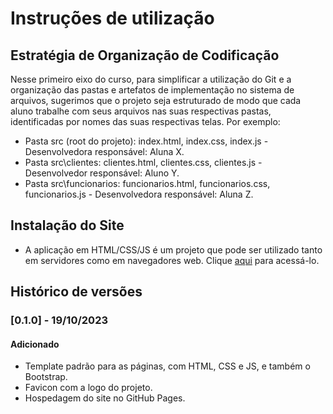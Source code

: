 # Instruções de utilização

## Estratégia de Organização de Codificação 

Nesse primeiro eixo do curso, para simplificar a utilização do Git e a organização das pastas e artefatos de implementação no sistema de arquivos, sugerimos que o projeto seja estruturado de modo que cada aluno trabalhe com seus arquivos nas suas respectivas pastas, identificadas por nomes das suas respectivas telas. Por exemplo:
- Pasta src (root do projeto): index.html, index.css, index.js - Desenvolvedora responsável: Aluna X.
- Pasta src\clientes: clientes.html, clientes.css, clientes.js - Desenvolvedor responsável: Aluno Y.
- Pasta src\funcionarios: funcionarios.html, funcionarios.css, funcionarios.js  - Desenvolvedora responsável: Aluna Z.

## Instalação do Site

* A aplicação em HTML/CSS/JS é um projeto que pode ser utilizado tanto em servidores como em navegadores web. Clique [aqui](#https://icei-puc-minas-pmv-ads.github.io/pmv-ads-2023-2-e1-proj-web-t9-saudavelmente/codigo-fonte/paginas/pagina-inicial/) para acessá-lo.

## Histórico de versões

### [0.1.0] - 19/10/2023
#### Adicionado
- Template padrão para as páginas, com HTML, CSS e JS, e também o Bootstrap.
- Favicon com a logo do projeto.
- Hospedagem do site no GitHub Pages.
